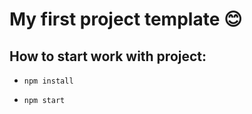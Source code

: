 # My first project template :blush:

## How to start work with project:

- `npm install`

- `npm start`
